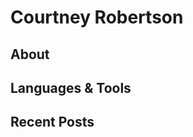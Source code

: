 # Courtney Robertson
## About
## Languages & Tools
## Recent Posts
<!--BLOG-POST-LIST:START -->
<!--BLOG-POST-LIST:END -->
